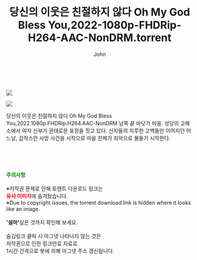 ﻿---
layout: post
title:  "    당신의 이웃은 친절하지 않다 Oh My God Bless You,2022-1080p-FHDRip-H264-AAC-NonDRM.torrent"
author: John
categories: [ 영화 ]
tags: [  ]
image: https://torrentrj55.com/uploadfile/full/1e565e9adbecc9c8afc3900885d27300d72942bc.jpg"/></p><p><img src="https://torrentrj55.com/uploadfile/full/b2e05342c21cf2f4aaa08cd7cb13587a9be8cdea.jpg 
description: "    당신의 이웃은 친절하지 않다 Oh My God Bless You,2022-1080p-FHDRip-H264-AAC-NonDRM torrent 정보 공유"
toc: true
toc_sticky: true
---

<br>
<p><img src="https://torrentrj55.com/uploadfile/full/1e565e9adbecc9c8afc3900885d27300d72942bc.jpg"/></p><p><img src="https://torrentrj55.com/uploadfile/full/b2e05342c21cf2f4aaa08cd7cb13587a9be8cdea.jpg"/></p>
 당신의 이웃은 친절하지 않다 Oh My God Bless You,2022.1080p.FHDRip.H264.AAC-NonDRM 남쪽 끝 바닷가 마을. 성당의 고해소에서 여자 신부가 권태로운 표정을 짓고 있다. 신자들의 지루한 고백들만 이어지던 어느날, 갑작스런 사망 사건을 시작으로 마을 전체가 죄악으로 물들기 시작한다. 
    
<br><br><br>
<p data-ke-size="size16"><b><span style="color: green;">주의사항</span></b><br /><br />※저작권 문제로 인해 토렌트 다운로드 링크는<br /><b><span style="color: red;">유사 이미지</span></b>에 숨겨뒀습니다.<br />※Due to copyright issues, the torrent download link is hidden where it looks like an image.<br /><br /><b>'설마'</b>싶은 것까지 확인해 보세요.<br /><br />숨김링크 클릭 시 마그넷 나타나지 않는 것은<br />저작권으로 인한 링크만료 자료로<br />1시간 간격으로 봇에 의해 마그넷 주소 갱신됩니다.</p>
